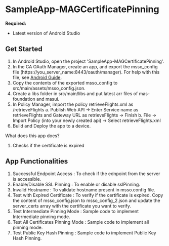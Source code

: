 # SampleApp-MAGCertificatePinning

**Required:**
* Latest version of Android Studio

## Get Started
1. In Android Studio, open the project 'SampleApp-MAGCertificatePinning'.
2. In the CA OAuth Manager, create an app, and export the msso_config file (https://you_server_name:8443/oauth/manager). For help with this file, see [Android Guide](http://techdocs.broadcom.com/content/broadcom/techdocs/us/en/ca-enterprise-software/layer7-api-management/mobile-sdk-for-ca-mobile-api-gateway/2-2.html).
3. Copy the contents of the exported msso_config to src/main/assets/msso_config.json.
4. Create a libs folder in src/main/libs and put latest arr files of mas-foundation and masui.
5. In Policy Manager, import the policy retrieveFlights.xml as /retrieveFlights
		a. Publish Web API -> Enter Service name as retrieveFlights and Gateway URL as retrieveFlights -> Finish
		b. File -> Import Policy (into your newly created api) -> Select retrieveFlights.xml
6. Build and Deploy the app to a device.

What does this app does?
1. Checks if the certificate is expired

## App Functionalities 
1. Successful Endpoint Access : To check if the ednpoint from the server is accessible.
2. Enable/Disable SSL Pinning : To enable or disable sslPinning.
3. Invalid Hostname : To validate hostname present in msso.config file.
4. Test with Expired Certificate : To verify if the certificate is expired. Copy the content of msso_config.json to msso_config_2.json and update the server_certs 	 array with the certificate you want to verify.
5. Test Intermediate Pinning Mode : Sample code to implement Intermediate pinning mode.
6. Test All Certificates Pinning Mode : Sample code to implement all pinning mode.
7. Test Public Key Hash Pinning : Sample code to implement Public Key Hash Pinning.


